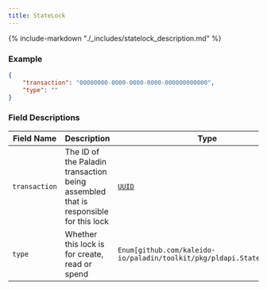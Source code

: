 ```yaml
---
title: StateLock
---
```

{% include-markdown "./_includes/statelock_description.md" %}

### Example

```json
{
    "transaction": "00000000-0000-0000-0000-000000000000",
    "type": ""
}
```

### Field Descriptions

| Field Name | Description | Type |
|------------|-------------|------|
| `transaction` | The ID of the Paladin transaction being assembled that is responsible for this lock | [`UUID`](simpletypes.md#uuid) |
| `type` | Whether this lock is for create, read or spend | `Enum[github.com/kaleido-io/paladin/toolkit/pkg/pldapi.StateLockType]` |

